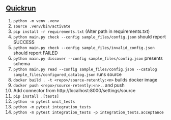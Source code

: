 ## [Quickrun](https://docs.airbyte.io/connector-development/tutorials/cdk-speedrun)

1. `python -m venv .venv`
2. `source .venv/bin/activate`
3. `pip install -r requirements.txt` (Alter path in requirements.txt)
4. `python main.py check --config sample_files/config.json` should report SUCCESS
5. `python main.py check --config sample_files/invalid_config.json` should report FAILED
6. `python main.py discover --config sample_files/config.json` presents schema
7. `python main.py read --config sample_files/config.json --catalog sample_files/configured_catalog.json` runs source
8. `docker build . -t <repo>/source-retently:<n>` builds docker image
10. `docker push <repo>/source-retently:<n>` .. and push 
11. Add connector from http://localhost:8000/settings/source
12. `pip install .[tests]`
13. `python -m pytest unit_tests`
14. `python -m pytest integration_tests`
15. `python -m pytest integration_tests -p integration_tests.acceptance`

